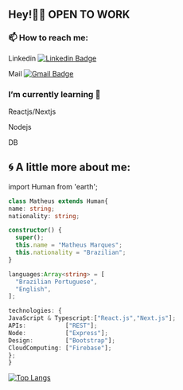 <h2>Hey!👋🏻 OPEN TO WORK</h2>

<h3>📫 How to reach me:</h3>

Linkedin [![Linkedin Badge](https://img.shields.io/badge/-Message%20Me!-blue?style=flat-square&logo=Linkedin&logoColor=white&link=https://www.linkedin.com/in/matheusm97/)](https://www.linkedin.com/in/matheusm97/)

Mail [![Gmail Badge](https://img.shields.io/badge/-Contact%20Me!-red?style=flat-square&logo=Gmail&logoColor=white&link=mailto:matheusmdev97@gmail.com)](mailto:matheusmdev97@gmail.com)

<h3>I’m currently learning 🌱</h3>
<p>Reactjs/Nextjs</p>
<p>Nodejs</p>
<p>DB</p>

<h2>🌀 A little more about me:</h2>


import Human from 'earth';

  ```typescript
class Matheus extends Human{
  name: string;
  nationality: string;
  
  constructor() {
    super();
    this.name = "Matheus Marques";
    this.nationality = "Brazilian";
  }
  
 languages:Array<string> = [
    "Brazilian Portuguese",
    "English",
  ];
  
 technologies: {
 JavaScript & Typescript:["React.js","Next.js"];
 APIs:           ["REST"];
 Node:           ["Express"];
 Design:         ["Bootstrap"];
 CloudComputing: ["Firebase"];
  };
}
```
[![Top Langs](https://github-readme-stats.vercel.app/api/top-langs/?username=matheus097&layout=compact)](https://github.com/matheus097/github-readme-stats)
<!---[![Matheus wakatime stats](https://github-readme-stats.vercel.app/api/wakatime?username=Matheusdev)](https://github.com/matheus097/github-readme-stats)-->

<!----
**matheus097/matheus097** is a ✨ _special_ ✨ repository because its `README.md` (this file) appears on your GitHub profile.

Here are some ideas to get you started:

- 🔭 I’m currently working on ...
- 🌱 I’m currently learning ...
- 👯 I’m looking to collaborate on ...
- 🤔 I’m looking for help with ...
- 💬 Ask me about ...
-  ...
- 😄 Pronouns: ...
- ⚡ Fun fact: ...
-
---->
